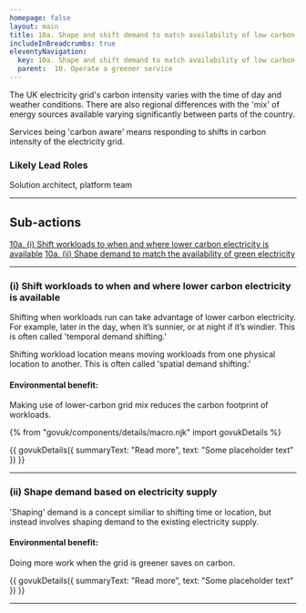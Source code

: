 ```yaml
---
homepage: false
layout: main
title: 10a. Shape and shift demand to match availability of low carbon electricity
includeInBreadcrumbs: true
eleventyNavigation:
  key: 10a. Shape and shift demand to match availability of low carbon electricity
  parent:  10. Operate a greener service
---
```


The UK electricity grid's carbon intensity varies with the time of day and weather conditions. There are also regional differences with the 'mix' of energy sources available varying significantly between parts of the country. 

Services being 'carbon aware' means responding to shifts in carbon intensity of the electricity grid. 

### Likely Lead Roles

Solution architect, platform team

* * *

## Sub-actions

[10a. (i) Shift workloads to when and where lower carbon electricity is available](#(i)-shift-workloads-to-when-and-where-lower-carbon-electricity-is-available)
[10a. (ii) Shape demand to match the availability of green electricity](#(ii)-shape-demand-based-on-electricity-supply)

* * *

###  (i) Shift workloads to when and where lower carbon electricity is available

Shifting when workloads run can take advantage of lower carbon electricity. For example, later in the day, when it’s sunnier, or at night if it’s windier. This is often called 'temporal demand shifting.'

Shifting workload location means moving workloads from one physical location to another. This is often called 'spatial demand shifting.'

#### Environmental benefit: 
Making use of lower-carbon grid mix reduces the carbon footprint of workloads. 

{% from "govuk/components/details/macro.njk" import govukDetails %}

{{ govukDetails({
  summaryText: "Read more",
  text: "Some placeholder text"
}) }}
* * *

###  (ii) Shape demand based on electricity supply

'Shaping' demand is a concept similiar to shifting time or location, but instead involves shaping demand to the existing electricity supply. 

#### Environmental benefit: 
Doing more work when the grid is greener saves on carbon.

{{ govukDetails({
  summaryText: "Read more",
  text: "Some placeholder text"
}) }}

* * *
